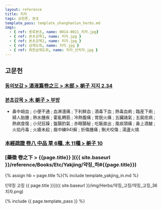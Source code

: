 ```yaml
---
layout: reference
title: 치자
tags: 상한론, 본초
template_pass: template_shanghanlun_herbs.md
imgs:
  - { ref: 증류본초, name: 0014-0021_치자.jpg}
  - { ref: 본초강목1, name: 치자.jpg }
  - { ref: 본초강목2, name: 치자.jpg }
  - { ref: 삼재도회, name: 치자.jpg }
  - { ref: 화한삼재도회, name: 치자_산치자.jpg }
---
```



## 고문헌



### [동의보감 > 湯液篇卷之三 > 木部 >  梔子 지지 2.34](https://mediclassics.kr/books/8/volume/22/#content_953)


### [본초강목 > 木 梔子 > 부방]()

* 鼻中衄血 ; 小便不通 ; 血淋濇痛 ; 下利鮮血 ; 酒毒下血 ; 熱毒血痢 ; 臨産下痢 ; 婦人胎腫 ; 熱水腫疾 ; 霍亂轉筋 ; 冷熱腹痛 ; 胃脘火痛 ; 五臟諸氣 ; 五屍疰病 ; 熱病食復 ; 小兒狂躁 ; 盤腸釣氣 ; 赤眼腸秘 ; 吃飯直出 ; 風痰頭痛 ; 鼻上酒皶 ; 火焰丹毒 ; 火瘡未起 ; 眉中練94)癬 ; 折傷腫痛 ; 猘犬咬傷 ; 湯盪火燒

### [本經疏證 卷八 中品 草 6種, 木 11種 > 梔子 10](https://mediclassics.kr/books/154/volume/8/#content_66)

### [藥徵 卷之下 > {{page.title}} ]({{ site.baseurl }}/reference/Books/Etc/Yakjing/약징_하#{{page.title}})

{% assign hb = page.title %}{% include template_yakjing_in.md %}

![약징 고징 {{ page.title }}]({{ site.baseurl }}/img/Herbs/약징_고징/약징_고징_36치자.png)



{% include {{ page.template_pass }} %}
